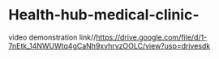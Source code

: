 # Health-hub-medical-clinic-
video demonstration link//https://drive.google.com/file/d/1-7nEtk_14NWUWtq4gCaNh9xvhrvzOOLC/view?usp=drivesdk
